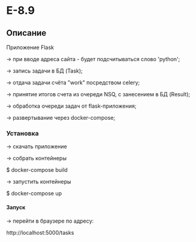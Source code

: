# E-8.9

## Описание

Приложение Flask 

  -> при вводе адреса сайта - будет подсчитываться слово 'python';

  -> запись задачи в БД (Task);

  -> отдача задачи счёта "work" посредством celery;

  -> принятие итогов счета из очереди NSQ, с занесением в БД (Result); 

  -> обработка очереди задач от flask-приложения;

  -> развертывание через docker-compose;

### Установка

-> скачать приложение

-> собрать контейнеры

$ docker-compose build

-> запустить контейнеры

$ docker-compose up

#### Запуск

-> перейти в браузере по адресу:

http://localhost:5000/tasks
